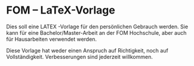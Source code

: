 # FOM – LaTeX-Vorlage
Dies soll eine LATEX -Vorlage für den persönlichen Gebrauch werden. Sie kann für eine Bachelor/Master-Arbeit an der FOM Hochschule, aber auch für Hausarbeiten verwendet werden.

Diese Vorlage hat weder einen Anspruch auf Richtigkeit, noch auf Vollständigkeit. Verbesserungen sind jederzeit willkommen.
